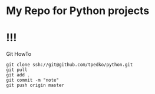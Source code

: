 # My Repo for Python projects
# !!!

Git HowTo

```
git clone ssh://git@github.com/tpedko/python.git
git pull
git add .
git commit -m "note"
git push origin master

```

